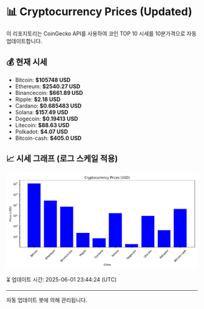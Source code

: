 
# 📊 Cryptocurrency Prices (Updated)

이 리포지토리는 CoinGecko API를 사용하여 코인 TOP 10 시세를 10분가격으로 자동 업데이트합니다.

## 💰 현재 시세
- Bitcoin: **$105748 USD**
- Ethereum: **$2540.27 USD**
- Binancecoin: **$661.89 USD**
- Ripple: **$2.18 USD**
- Cardano: **$0.685483 USD**
- Solana: **$157.49 USD**
- Dogecoin: **$0.19413 USD**
- Litecoin: **$88.63 USD**
- Polkadot: **$4.07 USD**
- Bitcoin-cash: **$405.0 USD**

## 📈 시세 그래프 (로그 스케일 적용)
![Crypto Prices](crypto_prices.png)

⏳ 업데이트 시간: 2025-06-01 23:44:24 (UTC)

---
자동 업데이트 봇에 의해 관리됩니다.
